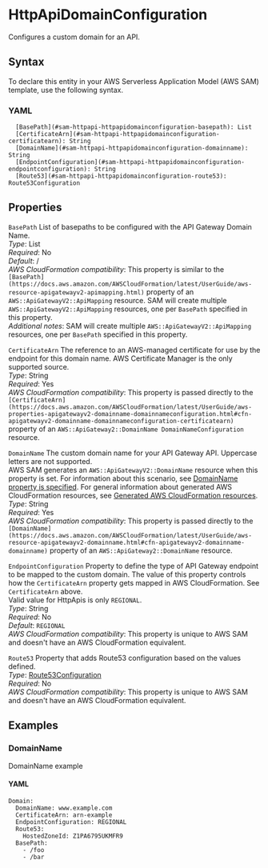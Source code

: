 # HttpApiDomainConfiguration<a name="sam-property-httpapi-httpapidomainconfiguration"></a>

Configures a custom domain for an API\.

## Syntax<a name="sam-property-httpapi-httpapidomainconfiguration-syntax"></a>

To declare this entity in your AWS Serverless Application Model \(AWS SAM\) template, use the following syntax\.

### YAML<a name="sam-property-httpapi-httpapidomainconfiguration-syntax.yaml"></a>

```
  [BasePath](#sam-httpapi-httpapidomainconfiguration-basepath): List
  [CertificateArn](#sam-httpapi-httpapidomainconfiguration-certificatearn): String
  [DomainName](#sam-httpapi-httpapidomainconfiguration-domainname): String
  [EndpointConfiguration](#sam-httpapi-httpapidomainconfiguration-endpointconfiguration): String
  [Route53](#sam-httpapi-httpapidomainconfiguration-route53): Route53Configuration
```

## Properties<a name="sam-property-httpapi-httpapidomainconfiguration-properties"></a>

 `BasePath`   <a name="sam-httpapi-httpapidomainconfiguration-basepath"></a>
List of basepaths to be configured with the API Gateway Domain Name\.  
*Type*: List  
*Required*: No  
*Default*: /  
*AWS CloudFormation compatibility*: This property is similar to the `[BasePath](https://docs.aws.amazon.com/AWSCloudFormation/latest/UserGuide/aws-resource-apigatewayv2-apimapping.html)` property of an `AWS::ApiGatewayV2::ApiMapping` resource\. SAM will create multiple `AWS::ApiGatewayV2::ApiMapping` resources, one per `BasePath` specified in this property\.  
*Additional notes*: SAM will create multiple `AWS::ApiGatewayV2::ApiMapping` resources, one per `BasePath` specified in this property\.

 `CertificateArn`   <a name="sam-httpapi-httpapidomainconfiguration-certificatearn"></a>
The reference to an AWS\-managed certificate for use by the endpoint for this domain name\. AWS Certificate Manager is the only supported source\.  
*Type*: String  
*Required*: Yes  
*AWS CloudFormation compatibility*: This property is passed directly to the `[CertificateArn](https://docs.aws.amazon.com/AWSCloudFormation/latest/UserGuide/aws-properties-apigatewayv2-domainname-domainnameconfiguration.html#cfn-apigatewayv2-domainname-domainnameconfiguration-certificatearn)` property of an `AWS::ApiGateway2::DomainName DomainNameConfiguration` resource\.

 `DomainName`   <a name="sam-httpapi-httpapidomainconfiguration-domainname"></a>
The custom domain name for your API Gateway API\. Uppercase letters are not supported\.  
AWS SAM generates an `AWS::ApiGatewayV2::DomainName` resource when this property is set\. For information about this scenario, see [DomainName property is specified](sam-specification-generated-resources-httpapi.md#sam-specification-generated-resources-httpapi-domain-name)\. For general information about generated AWS CloudFormation resources, see [Generated AWS CloudFormation resources](sam-specification-generated-resources.md)\.  
*Type*: String  
*Required*: Yes  
*AWS CloudFormation compatibility*: This property is passed directly to the `[DomainName](https://docs.aws.amazon.com/AWSCloudFormation/latest/UserGuide/aws-resource-apigatewayv2-domainname.html#cfn-apigatewayv2-domainname-domainname)` property of an `AWS::ApiGateway2::DomainName` resource\.

 `EndpointConfiguration`   <a name="sam-httpapi-httpapidomainconfiguration-endpointconfiguration"></a>
Property to define the type of API Gateway endpoint to be mapped to the custom domain\. The value of this property controls how the `CertificateArn` property gets mapped in AWS CloudFormation\. See `CertificateArn` above\.  
Valid value for HttpApis is only `REGIONAL`\.  
*Type*: String  
*Required*: No  
*Default*: `REGIONAL`   
*AWS CloudFormation compatibility*: This property is unique to AWS SAM and doesn't have an AWS CloudFormation equivalent\.

 `Route53`   <a name="sam-httpapi-httpapidomainconfiguration-route53"></a>
Property that adds Route53 configuration based on the values defined\.  
*Type*: [Route53Configuration](sam-property-httpapi-route53configuration.md)  
*Required*: No  
*AWS CloudFormation compatibility*: This property is unique to AWS SAM and doesn't have an AWS CloudFormation equivalent\.

## Examples<a name="sam-property-httpapi-httpapidomainconfiguration--examples"></a>

### DomainName<a name="sam-property-httpapi-httpapidomainconfiguration--examples--domainname"></a>

DomainName example

#### YAML<a name="sam-property-httpapi-httpapidomainconfiguration--examples--domainname--yaml"></a>

```
Domain:
  DomainName: www.example.com
  CertificateArn: arn-example
  EndpointConfiguration: REGIONAL
  Route53:
    HostedZoneId: Z1PA6795UKMFR9
  BasePath:
    - /foo
    - /bar
```